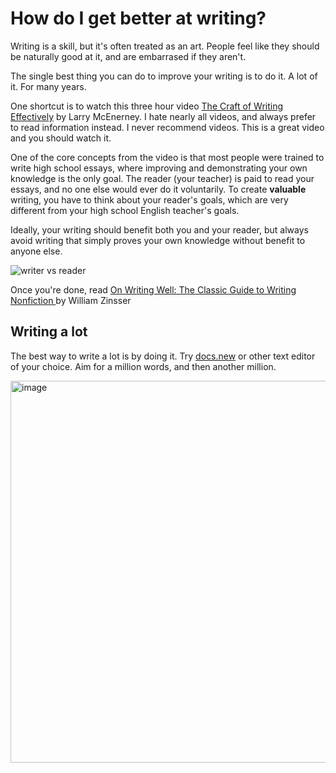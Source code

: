 # How do I get better at writing?

Writing is a skill, but it's often treated as an art. People feel like they should be naturally good at it, and are embarrased if they aren't.

The single best thing you can do to improve your writing is to do it. A lot of it. For many years.

One shortcut is to watch this three hour video [The Craft of Writing Effectively](https://www.youtube.com/watch?v=vtIzMaLkCaM) by Larry McEnerney. I hate nearly all videos, and always prefer to read information instead. I never recommend videos. This is a great video and you should watch it.

One of the core concepts from the video is that most people were trained to write high school essays, where improving and demonstrating your own knowledge is the only goal. The reader (your teacher) is paid to read your essays, and no one else would ever do it voluntarily. To create **valuable** writing, you have to think about your reader's goals, which are very different from your high school English teacher's goals.

Ideally, your writing should benefit both you and your reader, but always avoid writing that simply proves your own knowledge without benefit to anyone else.

![writer vs reader](/assets/writer-vs-reader.png)

Once you're done, read [On Writing Well: The Classic Guide to Writing Nonfiction ](https://www.amazon.com/Writing-Well-Classic-Guide-Nonfiction/dp/0060891548) by William Zinsser

## Writing a lot

The best way to write a lot is by doing it. Try [docs.new](https://docs.new) or other text editor of your choice. Aim for a million words, and then another million.

<a href="https://twitter.com/patio11/status/1199409126645723136"><img width="611" alt="image" src="/assets/improving-your-writing/patio11tweet.png"></a>




